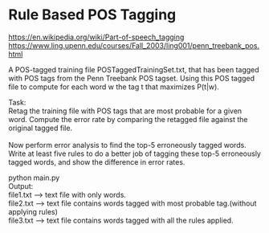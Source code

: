 # Rule Based POS Tagging

https://en.wikipedia.org/wiki/Part-of-speech_tagging
<br/>
https://www.ling.upenn.edu/courses/Fall_2003/ling001/penn_treebank_pos.html
<br/>

A POS-tagged training file POSTaggedTrainingSet.txt, that has been tagged with POS tags
from the Penn Treebank POS tagset. Using this POS tagged file to compute for each word w the tag t that maximizes P(t|w).<br/>

Task:<br/>
	Retag the training file with POS tags that are most probable for a given word. Compute the error rate by comparing the retagged file against the original tagged file.<br/>
<br/>
	Now perform error analysis to find the top-5 erroneously tagged words. Write at least five rules to do a better job of tagging these top-5 erroneously tagged words, and show the difference in error rates.<br/>

python main.py<br/>
Output:<br/>
file1.txt  --> text file with only words.<br/>
file2.txt  --> text file contains words tagged with most probable tag.(without applying rules)<br/>
file3.txt  --> text file contains words tagged with all the rules applied.<br/>


